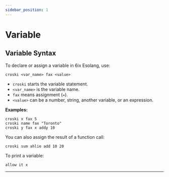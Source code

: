 ```yaml
---
sidebar_position: 1
---
```


# Variable

## Variable Syntax

To declare or assign a variable in 6ix Esolang, use:

```
croski <var_name> fax <value>
```

- `croski` starts the variable statement.
- `<var_name>` is the variable name.
- `fax` means assignment (`=`).
- `<value>` can be a number, string, another variable, or an expression.

**Examples:**

```
croski x fax 5
croski name fax "Toronto"
croski y fax x addy 10
```

You can also assign the result of a function call:

```
croski sum ahlie add 10 20
```

To print a variable:

```
allow it x
```

---

